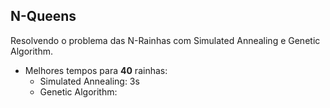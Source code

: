 ## N-Queens
Resolvendo o problema das N-Rainhas com Simulated Annealing e Genetic Algorithm.

* Melhores tempos para **40** rainhas:
    * Simulated Annealing: 3s
    * Genetic Algorithm: 



